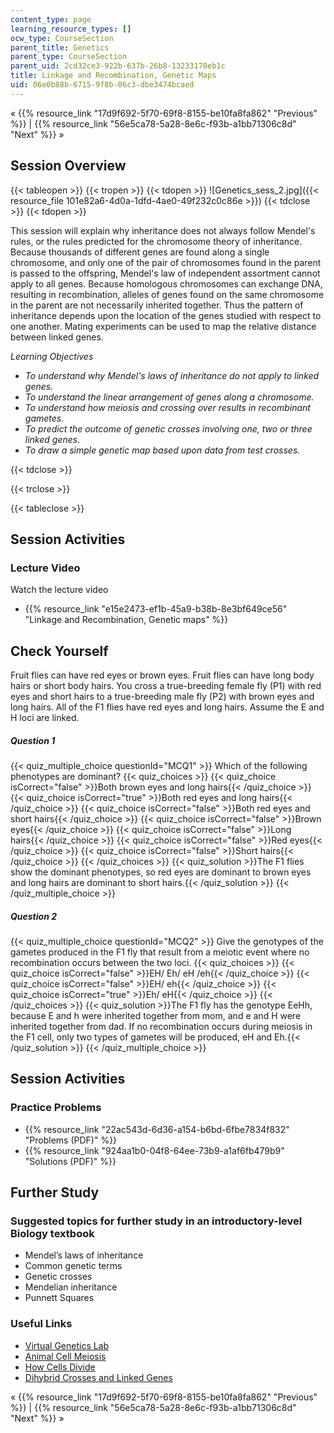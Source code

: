 ```yaml
---
content_type: page
learning_resource_types: []
ocw_type: CourseSection
parent_title: Genetics
parent_type: CourseSection
parent_uid: 2cd32ce3-922b-637b-26b8-13233170eb1c
title: Linkage and Recombination, Genetic Maps
uid: 06e0b88b-6715-9f8b-06c3-dbe3474bcaed
---
```


« {{% resource_link "17d9f692-5f70-69f8-8155-be10fa8fa862" "Previous" %}} | {{% resource_link "56e5ca78-5a28-8e6c-f93b-a1bb71306c8d" "Next" %}} »

Session Overview
----------------

{{< tableopen >}}
{{< tropen >}}
{{< tdopen >}}
![Genetics_sess_2.jpg]({{< resource_file 101e82a6-4d0a-1dfd-4ae0-49f232c0c86e >}})
{{< tdclose >}}
{{< tdopen >}}


This session will explain why inheritance does not always follow Mendel's rules, or the rules predicted for the chromosome theory of inheritance. Because thousands of different genes are found along a single chromosome, and only one of the pair of chromosomes found in the parent is passed to the offspring, Mendel's law of independent assortment cannot apply to all genes. Because homologous chromosomes can exchange DNA, resulting in recombination, alleles of genes found on the same chromosome in the parent are not necessarily inherited together. Thus the pattern of inheritance depends upon the location of the genes studied with respect to one another. Mating experiments can be used to map the relative distance between linked genes.

_Learning Objectives_

*   _To understand why Mendel's laws of inheritance do not apply to linked genes._
*   _To understand the linear arrangement of genes along a chromosome._
*   _To understand how meiosis and crossing over results in recombinant gametes._
*   _To predict the outcome of genetic crosses involving one, two or three linked genes._
*   _To draw a simple genetic map based upon data from test crosses._


{{< tdclose >}}

{{< trclose >}}

{{< tableclose >}}

Session Activities
------------------

### Lecture Video

Watch the lecture video

*   {{% resource_link "e15e2473-ef1b-45a9-b38b-8e3bf649ce56" "Linkage and Recombination, Genetic maps" %}}

Check Yourself
--------------

Fruit flies can have red eyes or brown eyes. Fruit flies can have long body hairs or short body hairs. You cross a true-breeding female fly (P1) with red eyes and short hairs to a true-breeding male fly (P2) with brown eyes and long hairs. All of the F1 flies have red eyes and long hairs. Assume the E and H loci are linked.

##### Question 1
 {{< quiz_multiple_choice questionId="MCQ1" >}} Which of the following phenotypes are dominant? {{< quiz_choices >}} {{< quiz_choice isCorrect="false" >}}Both brown eyes and long hairs{{< /quiz_choice >}} {{< quiz_choice isCorrect="true" >}}Both red eyes and long hairs{{< /quiz_choice >}} {{< quiz_choice isCorrect="false" >}}Both red eyes and short hairs{{< /quiz_choice >}} {{< quiz_choice isCorrect="false" >}}Brown eyes{{< /quiz_choice >}} {{< quiz_choice isCorrect="false" >}}Long hairs{{< /quiz_choice >}} {{< quiz_choice isCorrect="false" >}}Red eyes{{< /quiz_choice >}} {{< quiz_choice isCorrect="false" >}}Short hairs{{< /quiz_choice >}} {{< /quiz_choices >}} {{< quiz_solution >}}The F1 flies show the dominant phenotypes, so red eyes are dominant to brown eyes and long hairs are dominant to short hairs.{{< /quiz_solution >}} {{< /quiz_multiple_choice >}}
##### Question 2
 {{< quiz_multiple_choice questionId="MCQ2" >}} Give the genotypes of the gametes produced in the F1 fly that result from a meiotic event where no recombination occurs between the two loci. {{< quiz_choices >}} {{< quiz_choice isCorrect="false" >}}EH/ Eh/ eH /eh{{< /quiz_choice >}} {{< quiz_choice isCorrect="false" >}}EH/ eh{{< /quiz_choice >}} {{< quiz_choice isCorrect="true" >}}Eh/ eH{{< /quiz_choice >}} {{< /quiz_choices >}} {{< quiz_solution >}}The F1 fly has the genotype EeHh, because E and h were inherited together from mom, and e and H were inherited together from dad. If no recombination occurs during meiosis in the F1 cell, only two types of gametes will be produced, eH and Eh.{{< /quiz_solution >}} {{< /quiz_multiple_choice >}}

Session Activities
------------------

### Practice Problems

*   {{% resource_link "22ac543d-6d36-a154-b6bd-6fbe7834f832" "Problems (PDF)" %}}
*   {{% resource_link "924aa1b0-04f8-64ee-73b9-a1af6fb479b9" "Solutions (PDF)" %}}

Further Study
-------------

### Suggested topics for further study in an introductory-level Biology textbook

*   Mendel’s laws of inheritance
*   Common genetic terms
*   Genetic crosses
*   Mendelian inheritance
*   Punnett Squares

### Useful Links

*   [Virtual Genetics Lab](http://vgl.umb.edu/)
*   [Animal Cell Meiosis](http://www.cellsalive.com/meiosis.htm)
*   [How Cells Divide](http://www.pbs.org/wgbh/nova/body/how-cells-divide.html)
*   [Dihybrid Crosses and Linked Genes](http://www.youtube.com/watch?v=1_lTyzGTnho&feature=mfu_in_order&list=UL)

« {{% resource_link "17d9f692-5f70-69f8-8155-be10fa8fa862" "Previous" %}} | {{% resource_link "56e5ca78-5a28-8e6c-f93b-a1bb71306c8d" "Next" %}} »
